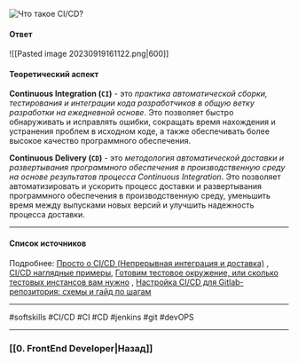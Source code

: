 ![Что такое CI/CD?](https://youtu.be/nTE4qvSvxXY?t=307)

#### Ответ


![[Pasted image 20230919161122.png|600]]

#### Теоретический аспект

**Continuous Integration (`CI`)** - это *практика автоматической сборки, тестирования и интеграции кода разработчиков в общую ветку разработки на ежедневной основе*. Это позволяет быстро обнаруживать и исправлять ошибки, сокращать время нахождения и устранения проблем в исходном коде, а также обеспечивать более высокое качество программного обеспечения.

**Continuous Delivery (`CD`)** - это *методология автоматической доставки и развертывания программного обеспечения в производственную среду на основе результатов процесса Continuous Integration*. Это позволяет автоматизировать и ускорить процесс доставки и развертывания программного обеспечения в производственную среду, уменьшить время между выпусками новых версий и улучшить надежность процесса доставки.
____

#### Список источников

Подробнее: [Просто о CI/CD (Непрерывная интеграция и доставка)](https://www.youtube.com/watch?v=7S1ndRRht6M&list=PLNkWIWHIRwMGlOBjDYTeqnNcuZ2cH1_7-&index=2) , [CI/CD наглядные примеры](https://www.youtube.com/watch?v=ANj7qUgzNq4), [Готовим тестовое окружение, или сколько тестовых инстансов вам нужно](https://habr.com/ru/companies/oleg-bunin/articles/358482/) , [Настройка CI/CD для Gitlab-репозитория: схемы и гайд по шагам](https://habr.com/ru/articles/764568/)

___
#softskills #CI/CD #CI #CD #jenkins #git #devOPS

___

### [[0. FrontEnd Developer|Назад]]
